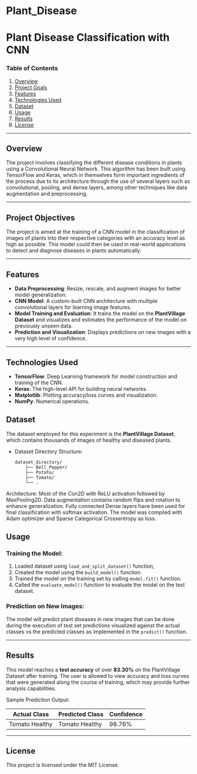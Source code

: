 # Plant_Disease

# **Plant Disease Classification with CNN**

### **Table of Contents**
1. [Overview](#overview)
2. [Project Goals](#project-goals)
3. [Features](#features)
4. [Technologies Used](#technologies-used)
5. [Dataset](#dataset)
6. [Usage](#usage)
7. [Results](#results)
8. [License](#license)

---

## **Overview**
The project involves classifying the different disease conditions in plants using a Convolutional Neural Network. This algorithm has been built using TensorFlow and Keras, which in themselves form important ingredients of the process due to its architecture through the use of several layers such as convolutional, pooling, and dense layers, among other techniques like data augmentation and preprocessing.

---
## Project Objectives
The project is aimed at the training of a CNN model in the classification of images of plants into their respective categories with an accuracy level as high as possible. This model could then be used in real-world applications to detect and diagnose diseases in plants automatically.

--- 

## **Features**
- **Data Preprocessing**: Resize, rescale, and augment images for better model generalization.
- **CNN Model**: A custom-built CNN architecture with multiple convolutional layers for learning image features.
- **Model Training and Evaluation**: It trains the model on the **PlantVillage Dataset** and visualizes and estimates the performance of the model on previously unseen data.
- **Prediction and Visualization**: Displays predictions on new images with a very high level of confidence.

---
## **Technologies Used**
- **TensorFlow**: Deep Learning framework for model construction and training of the CNN.
- **Keras**: The high-level API for building neural networks.
- **Matplotlib**: Plotting accuracy/loss curves and visualization.
- **NumPy**: Numerical operations.

## **Dataset**
 The dataset employed for this experiment is the **PlantVillage Dataset**, which contains thousands of images of healthy and diseased plants.
- Dataset Directory Structure:
  ```
  dataset_directory/
      ├── Bell_Pepper/
      ├── Potato/
      ├── Tomato/
      └── .
Architecture: Most of the Con2D with ReLU activation followed by MaxPooling2D. Data augmentation contains random flips and rotation to enhance generalization. Fully connected Dense layers have been used for final classification with softmax activation.
The model was compiled with Adam optimizer and Sparse Categorical Crossentropy as loss.


## **Usage**

### **Training the Model:**
1. Loaded dataset using `load_and_split_dataset()` function,
2. Created the model using the `build_model()` function.
3. Trained the model on the training set by calling `model.fit()` function.
4. Called the `evaluate_model()` function to evaluate the model on the test dataset.

### **Prediction on New Images:**
The model will predict plant diseases in new images that can be done during the execution of test set predictions visualized against the actual classes vs the predicted classes as implemented in the `predict()` function.

---
## **Results**
This model reaches a **test accuracy** of over **83.30%** on the PlantVillage Dataset after training. The user is allowed to view accuracy and loss curves that were generated along the course of training, which may provide further analysis capabilities.

Sample Prediction Output:

| Actual Class       | Predicted Class    | Confidence |
|---------------------|--------------------|------------|
| Tomato Healthy      | Tomato Healthy     | 98.76%     |

---

## **License**
This project is licensed under the MIT License.
